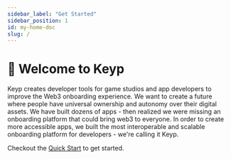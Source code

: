 ```yaml
---
sidebar_label: "Get Started"
sidebar_position: 1
id: my-home-doc
slug: /
---
```


# 🍩 Welcome to Keyp

Keyp creates developer tools for game studios and app developers to improve the Web3 onboarding experience.
We want to create a future where people have universal ownership and autonomy over their digital assets.
We have built dozens of apps - then realized we were missing an onboarding platform that could bring web3 to everyone. In order to create more accessible apps, we built the most interoperable and scalable onboarding platform for developers - we're calling it Keyp.

Checkout the [Quick Start](docs/get-started/intro.md) to get started.
